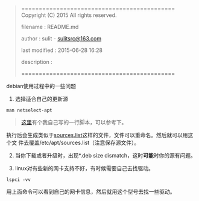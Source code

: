 > ============================================
>   Copyright (C) 2015 All rights reserved.
>
>   filename : README.md
>
>   author : sulit - sulitsrc@163.com
>
>   last modified : 2015-06-28 16:28
>
>   description :
>
> ============================================

debian使用过程中的一些问题

1. 选择适合自己的更新源
```
man netselect-apt
```
> [这里](mynetselect-apt.sh)有个我自己写的一行脚本，可以参考下。

执行后会生成类似于[sources.list](sources.list)这样的文件，文件可以重命名。然后就可以用这个文
件去覆盖/etc/apt/sources.list（注意保存源文件）。

2. 当你下载或者升级时，出现*.deb size dismatch，这时**可能**时你的源有问题。

3. linux对有些新的网卡支持不好，有时候需要自己去找驱动。
```
lspci -vv
```
用上面命令可以看到自己的网卡信息，然后就用这个型号去找一些驱动。
